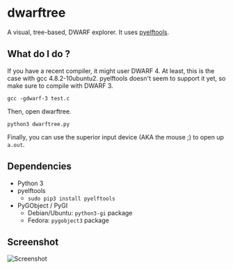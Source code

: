 # dwarftree

A visual, tree-based, DWARF explorer. It uses [pyelftools](https://github.com/eliben/pyelftools).

## What do I do ?

If you have a recent compiler, it might user DWARF 4. At least, this is the case with gcc 4.8.2-10ubuntu2. pyelftools doesn't seem to support it yet, so make sure to compile with DWARF 3.

    gcc -gdwarf-3 test.c
    
Then, open dwarftree.

    python3 dwarftree.py
    
Finally, you can use the superior input device (AKA the mouse ;) to open up `a.out`.

## Dependencies

* Python 3
* pyelftools
  * `sudo pip3 install pyelftools`
* PyGObject / PyGI
  * Debian/Ubuntu: `python3-gi` package
  * Fedora: `pygobject3` package
  
## Screenshot
![Screenshot](http://nova.polymtl.ca/~simark/ss/tmp.EwQc8kcem0.png)
